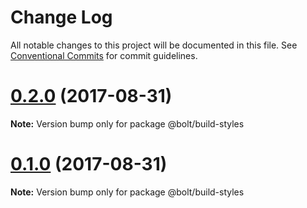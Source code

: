 # Change Log

All notable changes to this project will be documented in this file.
See [Conventional Commits](https://conventionalcommits.org) for commit guidelines.

<a name="0.2.0"></a>
# [0.2.0](https://github.com/pega-digital/bolt/compare/@bolt/build-styles@0.1.1...@bolt/build-styles@0.2.0) (2017-08-31)




**Note:** Version bump only for package @bolt/build-styles

<a name="0.1.0"></a>
# [0.1.0](https://github.com/pega-digital/bolt/compare/@bolt/build-styles@0.1.1...@bolt/build-styles@0.1.0) (2017-08-31)




**Note:** Version bump only for package @bolt/build-styles

